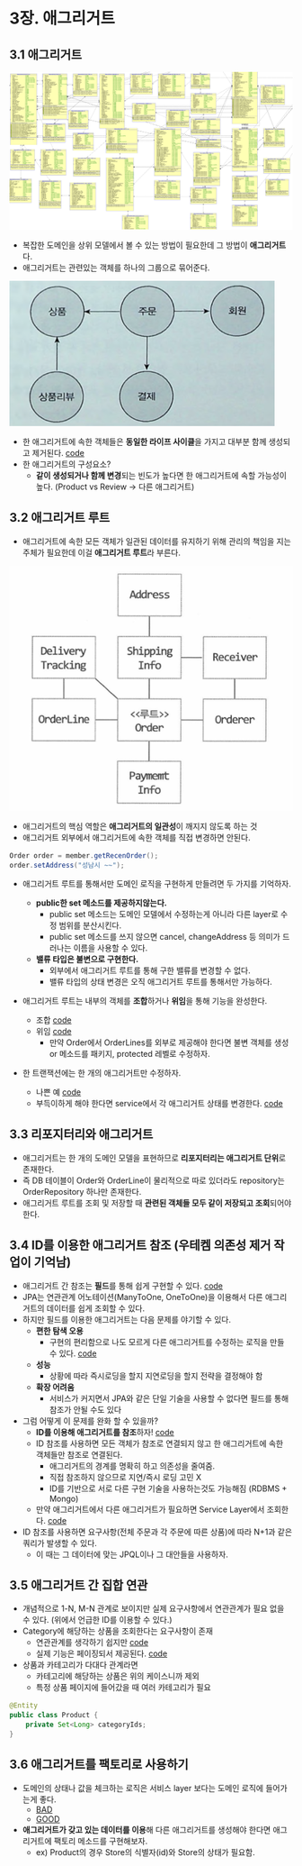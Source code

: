 # 3장. 애그리거트

## 3.1 애그리거트
![ERD](./images/1.png)

- 복잡한 도메인을 상위 모델에서 볼 수 있는 방법이 필요한데 그 방법이 **애그리거트**다.
- 애그리거트는 관련있는 객체를 하나의 그룹으로 묶어준다.

![애그리거트](./images/2.png)

- 한 애그리거트에 속한 객체들은 **동일한 라이프 사이클**을 가지고 대부분 함께 생성되고 제거된다. [code](./domain/order/Order.java)
- 한 애그리거트의 구성요소?
  - **같이 생성되거나 함께 변경**되는 빈도가 높다면 한 애그리거트에 속할 가능성이 높다. (Product vs Review -> 다른 애그리거트)

## 3.2 애그리거트 루트

- 애그리거트에 속한 모든 객체가 일관된 데이터를 유지하기 위해 관리의 책임을 지는 주체가 필요한데 이걸 **애그리거트 루트**라 부른다.

![애그리거트 루트](./images/3.png)

- 애그리거트의 핵심 역할은 **애그리거트의 일관성**이 깨지지 않도록 하는 것
- 애그리거트 외부에서 애그리거트에 속한 객체를 직접 변경하면 안된다.
```java
Order order = member.getRecenOrder();
order.setAddress("성남시 ~~");
```

- 애그리거트 루트를 통해서만 도메인 로직을 구현하게 만들려면 두 가지를 기억하자.
  - **public한 set 메소드를 제공하지않는다.**
    - public set 메소드는 도메인 모델에서 수정하는게 아니라 다른 layer로 수정 범위를 분산시킨다.
    - public set 메소드를 쓰지 않으면 cancel, changeAddress 등 의미가 드러나는 이름을 사용할 수 있다.
  - **밸류 타입은 불변으로 구현한다.**
    - 외부에서 애그리거트 루트를 통해 구한 밸류를 변경할 수 없다.
    - 밸류 타입의 상태 변경은 오직 애그리거트 루트를 통해서만 가능하다.

- 애그리거트 루트는 내부의 객체를 **조합**하거나 **위임**을 통해 기능을 완성한다.
  - 조합 [code](./domain/order/Order.java)
  - 위임 [code](./domain/order/OrderLines.java)
    - 만약 Order에서 OrderLines를 외부로 제공해야 한다면 불변 객체를 생성 or 메소드를 패키지, protected 레벨로 수정하자.

- 한 트랜잭션에는 한 개의 애그리거트만 수정하자.
  - 나쁜 예 [code](./domain/order/Order.java)
  - 부득이하게 해야 한다면 service에서 각 애그리거트 상태를 변경한다. [code](./domain/order/OrderService.java)

## 3.3 리포지터리와 애그리거트
- 애그리거트는 한 개의 도메인 모델을 표현하므로 **리포지터리는 애그리거트 단위**로 존재한다.
- 즉 DB 테이블이 Order와 OrderLine이 물리적으로 따로 있더라도 repository는 OrderRepository 하나만 존재한다.
- 애그리거트 루트를 조회 및 저장할 때 **관련된 객체들 모두 같이 저장되고 조회**되어야 한다.

## 3.4 ID를 이용한 애그리거트 참조 (우테켐 의존성 제거 작업이 기억남)
- 애그리거트 간 참조는 **필드**를 통해 쉽게 구현할 수 있다. [code](./domain/order/Orderer.java)
- JPA는 연관관계 어노테이션(ManyToOne, OneToOne)을 이용해서 다른 애그리거트의 데이터를 쉽게 조회할 수 있다.
- 하지만 필드를 이용한 애그리거트는 다음 문제를 야기할 수 있다.
  - **편한 탐색 오용**
    - 구현의 편리함으로 나도 모르게 다른 애그리거트를 수정하는 로직을 만들 수 있다. [code](./domain/order/Order.java)
  - **성능**
    - 상황에 따라 즉시로딩을 할지 지연로딩을 할지 전략을 결정해야 함
  - **확장 어려움**
    - 서비스가 커지면서 JPA와 같은 단일 기술을 사용할 수 없다면 필드를 통해 참조가 안될 수도 있다
- 그럼 어떻게 이 문제를 완화 할 수 있을까?
  - **ID를 이용해 애그리거트를 참조**하자! [code](./domain/order/Orderer2.java)
  - ID 참조를 사용하면 모든 객체가 참조로 연결되지 않고 한 애그리거트에 속한 객체들만 참조로 연결된다.
    - 애그리거트의 경계를 명확히 하고 의존성을 줄여줌. 
    - 직접 참조하지 않으므로 지연/즉시 로딩 고민 X
    - ID를 기반으로 서로 다른 구현 기술을 사용하는것도 가능해짐 (RDBMS + Mongo)
  - 만약 애그리거트에서 다른 애그리거트가 필요하면 Service Layer에서 조회한다. [code](./domain/order/OrderService2.java)
- ID 참조를 사용하면 요구사항(전체 주문과 각 주문에 따른 상품)에 따라 N+1과 같은 쿼리가 발생할 수 있다.
  - 이 때는 그 데이터에 맞는 JPQL이나 그 대안들을 사용하자.

## 3.5 애그리거트 간 집합 연관
- 개념적으로 1-N, M-N 관계로 보이지만 실제 요구사항에서 연관관계가 필요 없을 수 있다. (위에서 언급한 ID를 이용할 수 있다.)
- Category에 해당하는 상품을 조회한다는 요구사항이 존재
  - 연관관계를 생각하기 쉽지만 [code](./domain/category/Category.java)
  - 실제 기능은 페이징되서 제공된다. [code](./domain/product/ProductService.java)
- 상품과 카테고리가 다대다 관계라면
  - 카테고리에 해당하는 상품은 위의 케이스니까 제외
  - 특정 상품 페이지에 들어갔을 때 여러 카테고리가 필요 
```java
@Entity
public class Product { 
    private Set<Long> categoryIds;
}
```

## 3.6 애그리거트를 팩토리로 사용하기
- 도메인의 상태나 값을 체크하는 로직은 서비스 layer 보다는 도메인 로직에 들어가는게 좋다.
  - [BAD](./domain/product/ProductService.java)
  - [GOOD](./domain/store/Store.java)
- **애그리거트가 갖고 있는 데이터를 이용**해 다른 애그리거트를 생성해야 한다면 애그리거트에 팩토리 메소드를 구현해보자.
  - ex) Product의 경우 Store의 식별자(id)와 Store의 상태가 필요함.
